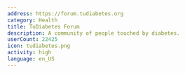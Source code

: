 ```yaml
---
address: https://forum.tudiabetes.org
category: Health
title: TuDiabetes Forum
description: A community of people touched by diabetes.
userCount: 22425
icon: tudiabetes.png
activity: high
language: en_US
---
```

